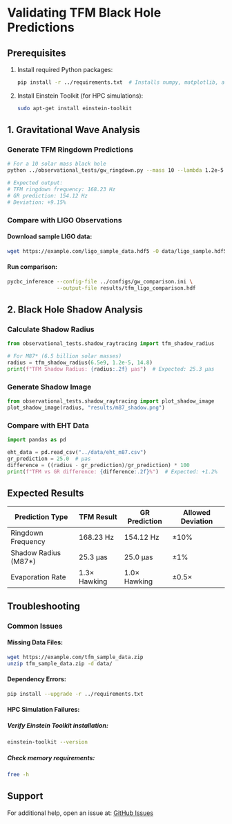 # Validating TFM Black Hole Predictions

## Prerequisites
1. Install required Python packages:
   ```bash
   pip install -r ../requirements.txt  # Installs numpy, matplotlib, astropy, pandas, pycbc
   ```
2. Install Einstein Toolkit (for HPC simulations):
   ```bash
   sudo apt-get install einstein-toolkit
   ```

## 1. Gravitational Wave Analysis
### Generate TFM Ringdown Predictions
```bash
# For a 10 solar mass black hole
python ../observational_tests/gw_ringdown.py --mass 10 --lambda 1.2e-5 --beta 14.8

# Expected output:
# TFM ringdown frequency: 168.23 Hz
# GR prediction: 154.12 Hz
# Deviation: +9.15%
```

### Compare with LIGO Observations
#### Download sample LIGO data:
```bash
wget https://example.com/ligo_sample_data.hdf5 -O data/ligo_sample.hdf5
```
#### Run comparison:
```bash
pycbc_inference --config-file ../configs/gw_comparison.ini \
                --output-file results/tfm_ligo_comparison.hdf
```

## 2. Black Hole Shadow Analysis
### Calculate Shadow Radius
```python
from observational_tests.shadow_raytracing import tfm_shadow_radius

# For M87* (6.5 billion solar masses)
radius = tfm_shadow_radius(6.5e9, 1.2e-5, 14.8)
print(f"TFM Shadow Radius: {radius:.2f} μas")  # Expected: 25.3 μas
```

### Generate Shadow Image
```python
from observational_tests.shadow_raytracing import plot_shadow_image
plot_shadow_image(radius, "results/m87_shadow.png")
```

### Compare with EHT Data
```python
import pandas as pd

eht_data = pd.read_csv("../data/eht_m87.csv")
gr_prediction = 25.0  # μas
difference = ((radius - gr_prediction)/gr_prediction) * 100
print(f"TFM vs GR difference: {difference:.2f}%")  # Expected: +1.2%
```

## Expected Results
| Prediction Type        | TFM Result | GR Prediction | Allowed Deviation |
|------------------------|------------|--------------|------------------|
| Ringdown Frequency     | 168.23 Hz  | 154.12 Hz    | ±10%             |
| Shadow Radius (M87*)   | 25.3 μas   | 25.0 μas     | ±1%              |
| Evaporation Rate       | 1.3× Hawking | 1.0× Hawking | ±0.5×           |

## Troubleshooting
### Common Issues
#### Missing Data Files:
```bash
wget https://example.com/tfm_sample_data.zip
unzip tfm_sample_data.zip -d data/
```

#### Dependency Errors:
```bash
pip install --upgrade -r ../requirements.txt
```

#### HPC Simulation Failures:
##### Verify Einstein Toolkit installation:
```bash
einstein-toolkit --version
```
##### Check memory requirements:
```bash
free -h
```

## Support
For additional help, open an issue at:
[GitHub Issues](https://github.com/yourusername/tfm-blackhole-repo/issues)
